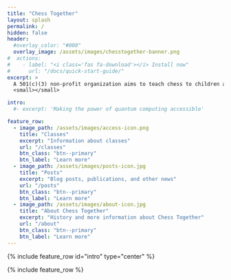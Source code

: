 ```yaml
---
title: "Chess Together"
layout: splash
permalink: /
hidden: false
header:
  #overlay_color: "#000"
  overlay_image: /assets/images/chesstogether-banner.png
#  actions:
#    - label: "<i class='fas fa-download'></i> Install now"
#      url: "/docs/quick-start-guide/"
excerpt: >
  A 501(c)(3) non-profit organization aims to teach chess to children and special needs children<br />
  <small></small>

intro: 
  #- excerpt: 'Making the power of quantum computing accessible'

feature_row:
  - image_path: /assets/images/access-icon.png
    title: "Classes"
    excerpt: "Information about classes"
    url: "/classes"
    btn_class: "btn--primary"
    btn_label: "Learn more"
  - image_path: /assets/images/posts-icon.jpg
    title: "Posts"
    excerpt: "Blog posts, publications, and other news"
    url: "/posts"
    btn_class: "btn--primary"
    btn_label: "Learn more"
  - image_path: /assets/images/about-icon.jpg
    title: "About Chess Together"
    excerpt: "History and more information about Chess Together"
    url: "/about"
    btn_class: "btn--primary"
    btn_label: "Learn more"      
---
```


{% include feature_row id="intro" type="center" %}

<!-- ## Open Call for pilot access to Helmi quantum computer now open -->

<!-- [Read more here](posts/2022-10-31-Helmi-pilot/). -->

<!-- <p style="text-align:center"> <a href="_posts/2022-11-01-Helmi-pilot/">  <font size="+3"> Read more here </font></a> </p> -->


{% include feature_row %}

